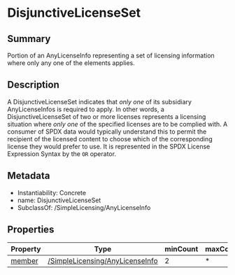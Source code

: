 <!-- Automatically generated by spec-parser v2.0.0 on 2024-01-08T22:20:56.273795+00:00 -->
<!-- SPDX-License-Identifier: Community-Spec-1.0 -->

# DisjunctiveLicenseSet

## Summary

Portion of an AnyLicenseInfo representing a set of licensing information
where only any one of the elements applies.


## Description

A DisjunctiveLicenseSet indicates that _only one_ of its subsidiary
AnyLicenseInfos is required to apply. In other words, a
DisjunctiveLicenseSet of two or more licenses represents a licensing
situation where _only one_ of the specified licenses are to be complied with.
A consumer of SPDX data would typically understand this to permit the recipient
of the licensed content to choose which of the corresponding license they
would prefer to use. It is represented in the SPDX License Expression Syntax
by the `OR` operator.


## Metadata

- Instantiability: Concrete
- name: DisjunctiveLicenseSet
- SubclassOf: /SimpleLicensing/AnyLicenseInfo



## Properties

| Property | Type | minCount | maxCount |
|---|---|---|---|
| [member](../Properties/member.md) | [/SimpleLicensing/AnyLicenseInfo](../../SimpleLicensing/Classes/AnyLicenseInfo.md) | 2 | * |


